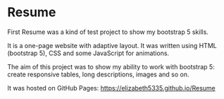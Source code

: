 # Resume
First Resume was a kind of test project to show my bootstrap 5 skills.  

It is a one-page website with adaptive layout. It was written using HTML (bootstrap 5), CSS and some JavaScript for animations.  

The aim of this project was to show my ability to work with bootstrap 5: create responsive tables, long descriptions, images and so on.  

It was hosted on GitHub Pages: https://elizabeth5335.github.io/Resume 
